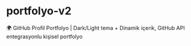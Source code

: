 # portfolyo-v2
🌍 GitHub Profil Portfolyo | Dark/Light tema + Dinamik içerik, GitHub API entegrasyonlu kişisel portfolyo
